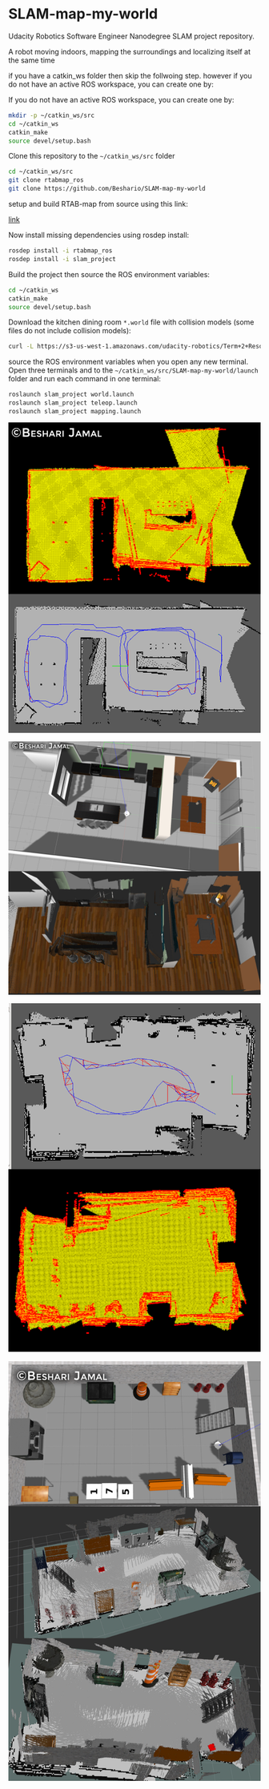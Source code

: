 # SLAM-map-my-world
Udacity Robotics Software Engineer Nanodegree SLAM project repository.

A robot moving indoors, mapping the surroundings and localizing itself at the same time

if you have a catkin_ws folder then skip the follwoing step.
however if you do not have an active ROS workspace, you can create one by:

If you do not have an active ROS workspace, you can create one by:

```sh
mkdir -p ~/catkin_ws/src
cd ~/catkin_ws
catkin_make
source devel/setup.bash
```
Clone this repository to the `~/catkin_ws/src` folder

```sh
cd ~/catkin_ws/src
git clone rtabmap_ros
git clone https://github.com/Beshario/SLAM-map-my-world
```


setup and build RTAB-map from source using this link:

[link](https://github.com/introlab/rtabmap_ros#build-from-source)

Now install missing dependencies using rosdep install:

```sh
rosdep install -i rtabmap_ros
rosdep install -i slam_project
```

Build the project then source the ROS environment variables:

```sh
cd ~/catkin_ws
catkin_make
source devel/setup.bash

```

Download the kitchen dining room `*.world` file with collision models (some files do not include collision models):

```sh
curl -L https://s3-us-west-1.amazonaws.com/udacity-robotics/Term+2+Resources/P3+Resources/models.tar.gz | tar zx -C ~/.gazebo/
```

source the ROS environment variables when you open any new terminal. Open three terminals and  to the `~/catkin_ws/src/SLAM-map-my-world/launch` folder and run each command in one terminal:

```sh
roslaunch slam_project world.launch 
roslaunch slam_project teleop.launch
roslaunch slam_project mapping.launch
```

<p align="center"><img src="./config/kitchen_occupancy.png"></p>
<p align="center"><img src="./config/kitchenmap.png"></p>
<p align="center"><img src="./config/personalmap.png"></p>
<p align="center"><img src="./config/personalmodel.png"></p>

